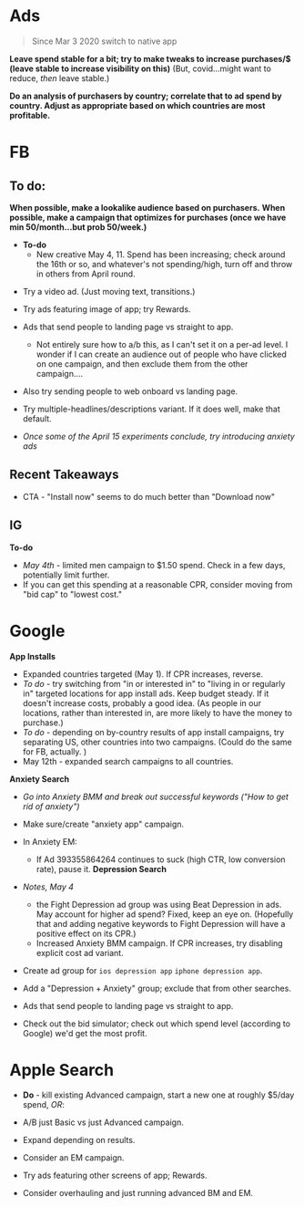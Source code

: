 # Ads
> Since Mar 3 2020 switch to native app

**Leave spend stable for a bit; try to make tweaks to increase purchases/$ (leave stable to increase visibility on this)** (But, covid...might want to reduce, *then* leave stable.)

**Do an analysis of purchasers by country; correlate that to ad spend by country. Adjust as appropriate based on which countries are most profitable.** 

# FB
## To do: 

**When possible, make a lookalike audience based on purchasers.**
**When possible, make a campaign that optimizes for purchases (once we have min 50/month...but prob 50/week.)**

* **To-do** 
    * New creative May 4, 11. Spend has been increasing; check around the 16th or so, and whatever's not spending/high, turn off and throw in others from April round.  

- Try a video ad. (Just moving text, transitions.)


* Try ads featuring image of app; try Rewards. 
* Ads that send people to landing page vs straight to app. 
    * Not entirely sure how to a/b this, as I can't set it on a per-ad level. I wonder if I can create an audience out of people who have clicked on one campaign, and then exclude them from the other campaign....
* Also try sending people to web onboard vs landing page. 

* Try multiple-headlines/descriptions variant. If it does well, make that default. 
* *Once some of the April 15 experiments conclude, try introducing anxiety ads*

## Recent Takeaways
* CTA - "Install now" seems to do much better than "Download now"

## IG
**To-do**
* *May 4th* - limited men campaign to $1.50 spend. Check in a few days, potentially limit further.
* If you can get this spending at a reasonable CPR, consider moving from "bid cap" to "lowest cost."

# Google
**App Installs**
* Expanded countries targeted (May 1). If CPR increases, reverse. 
* *To do* - try switching from "in or interested in" to "living in or regularly in" targeted locations for app install ads. Keep budget steady. If it doesn't increase costs, probably a good idea. (As people in our locations, rather than interested in, are more likely to have the money to purchase.)
* *To do* - depending on by-country results of app install campaigns, try separating US, other countries into two campaigns. (Could do the same for FB, actually.
)
* May 12th - expanded search campaigns to all countries. 

**Anxiety Search**
* *Go into Anxiety BMM and break out successful keywords ("How to get rid of anxiety")*
* Make sure/create "anxiety app" campaign.
* In Anxiety EM:
    * If Ad 393355864264 continues to suck (high CTR, low conversion rate), pause it.
**Depression Search**
* *Notes, May 4* 
    * the Fight Depression ad group was using Beat Depression in ads. May account for higher ad spend? Fixed, keep an eye on. (Hopefully that and adding negative keywords to Fight Depression will have a positive effect on its CPR.)
    * Increased Anxiety BMM campaign. If CPR increases, try disabling explicit cost ad variant.  


* Create ad group for `ios depression app` `iphone depression app`.

* Add a "Depression + Anxiety" group; exclude that from other searches. 
* Ads that send people to landing page vs straight to app. 
* Check out the bid simulator; check out which spend level (according to Google) we'd get the most profit.

# Apple Search
* **Do** - kill existing Advanced campaign, start a new one at roughly $5/day spend, *OR*:
* A/B just Basic vs just Advanced campaign. 

* Expand depending on results.
* Consider an EM campaign. 
* Try ads featuring other screens of app; Rewards. 
* Consider overhauling and just running advanced BM and EM.


